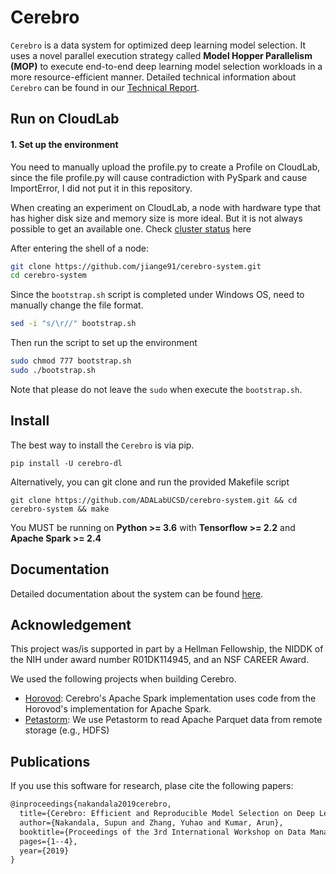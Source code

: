 Cerebro
=======
 
``Cerebro`` is a data system for optimized deep learning model selection. It uses a novel parallel execution strategy
called **Model Hopper Parallelism (MOP)** to execute end-to-end deep learning model selection workloads in a more 
resource-efficient manner. Detailed technical information about ``Cerebro`` can be found in our 
[Technical Report](https://adalabucsd.github.io/papers/TR_2020_Cerebro.pdf).


Run on CloudLab
-------
#### 1. Set up the environment

You need to manually upload the profile.py to create a Profile on CloudLab, since the file profile.py will cause
contradiction with PySpark and cause ImportError, I did not put it in this repository.

When creating an experiment on CloudLab, a node with hardware type that has higher disk size and memory size is more ideal. 
But it is not always possible to get an available one. Check [cluster status](https://www.cloudlab.us/resinfo.php) here

After entering the shell of a node:
 
```bash
git clone https://github.com/jiange91/cerebro-system.git
cd cerebro-system
```
Since the `bootstrap.sh` script is completed under Windows OS, need to manually change the file format.

```bash
sed -i "s/\r//" bootstrap.sh
```

Then run the script to set up the environment
```bash
sudo chmod 777 bootstrap.sh
sudo ./bootstrap.sh
```

Note that please do not leave the `sudo` when execute the `bootstrap.sh`.

Install
-------

The best way to install the ``Cerebro`` is via pip.

    pip install -U cerebro-dl

Alternatively, you can git clone and run the provided Makefile script

    git clone https://github.com/ADALabUCSD/cerebro-system.git && cd cerebro-system && make

You MUST be running on **Python >= 3.6** with **Tensorflow >= 2.2** and **Apache Spark >= 2.4**


Documentation
-------------

Detailed documentation about the system can be found [here](https://adalabucsd.github.io/cerebro-system/).


Acknowledgement
---------------
This project was/is supported in part by a Hellman Fellowship, the NIDDK of the NIH under award number R01DK114945, and an NSF CAREER Award.

We used the following projects when building Cerebro.
- [Horovod](https://github.com/horovod/horovod): Cerebro's Apache Spark implementation uses code from the Horovod's
 implementation for Apache Spark.
- [Petastorm](https://github.com/uber/petastorm): We use Petastorm to read Apache Parquet data from remote storage
 (e.g., HDFS)  
 
Publications
------------
If you use this software for research, plase cite the following papers:

```latex
@inproceedings{nakandala2019cerebro,
  title={Cerebro: Efficient and Reproducible Model Selection on Deep Learning Systems},
  author={Nakandala, Supun and Zhang, Yuhao and Kumar, Arun},
  booktitle={Proceedings of the 3rd International Workshop on Data Management for End-to-End Machine Learning},
  pages={1--4},
  year={2019}
}

```
